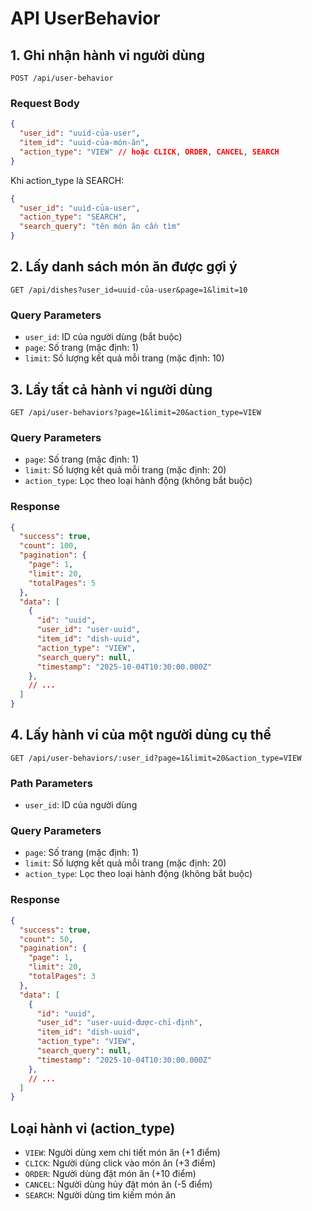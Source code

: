 # API UserBehavior

## 1. Ghi nhận hành vi người dùng

```
POST /api/user-behavior
```

### Request Body
```json
{
  "user_id": "uuid-của-user",
  "item_id": "uuid-của-món-ăn",
  "action_type": "VIEW" // hoặc CLICK, ORDER, CANCEL, SEARCH
}
```

Khi action_type là SEARCH:
```json
{
  "user_id": "uuid-của-user",
  "action_type": "SEARCH",
  "search_query": "tên món ăn cần tìm"
}
```

## 2. Lấy danh sách món ăn được gợi ý

```
GET /api/dishes?user_id=uuid-của-user&page=1&limit=10
```

### Query Parameters
- `user_id`: ID của người dùng (bắt buộc)
- `page`: Số trang (mặc định: 1)
- `limit`: Số lượng kết quả mỗi trang (mặc định: 10)

## 3. Lấy tất cả hành vi người dùng

```
GET /api/user-behaviors?page=1&limit=20&action_type=VIEW
```

### Query Parameters
- `page`: Số trang (mặc định: 1)
- `limit`: Số lượng kết quả mỗi trang (mặc định: 20)
- `action_type`: Lọc theo loại hành động (không bắt buộc)

### Response
```json
{
  "success": true,
  "count": 100,
  "pagination": {
    "page": 1,
    "limit": 20,
    "totalPages": 5
  },
  "data": [
    {
      "id": "uuid",
      "user_id": "user-uuid",
      "item_id": "dish-uuid",
      "action_type": "VIEW",
      "search_query": null,
      "timestamp": "2025-10-04T10:30:00.000Z"
    },
    // ...
  ]
}
```

## 4. Lấy hành vi của một người dùng cụ thể

```
GET /api/user-behaviors/:user_id?page=1&limit=20&action_type=VIEW
```

### Path Parameters
- `user_id`: ID của người dùng

### Query Parameters
- `page`: Số trang (mặc định: 1)
- `limit`: Số lượng kết quả mỗi trang (mặc định: 20)
- `action_type`: Lọc theo loại hành động (không bắt buộc)

### Response
```json
{
  "success": true,
  "count": 50,
  "pagination": {
    "page": 1,
    "limit": 20,
    "totalPages": 3
  },
  "data": [
    {
      "id": "uuid",
      "user_id": "user-uuid-được-chỉ-định",
      "item_id": "dish-uuid",
      "action_type": "VIEW",
      "search_query": null,
      "timestamp": "2025-10-04T10:30:00.000Z"
    },
    // ...
  ]
}
```

## Loại hành vi (action_type)
- `VIEW`: Người dùng xem chi tiết món ăn (+1 điểm)
- `CLICK`: Người dùng click vào món ăn (+3 điểm)
- `ORDER`: Người dùng đặt món ăn (+10 điểm)
- `CANCEL`: Người dùng hủy đặt món ăn (-5 điểm)
- `SEARCH`: Người dùng tìm kiếm món ăn